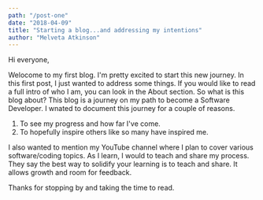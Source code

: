 ```yaml
---
path: "/post-one"
date: "2018-04-09"
title: "Starting a blog...and addressing my intentions"
author: "Melveta Atkinson"
---
```


Hi everyone,

Welocome to my first blog. I'm pretty excited to start this new journey. In this first post, I just wanted to address some things. If you would like to read a full intro of who I am, you can look in the About section. So what is this blog about? This blog is a journey on my path to become a Software Developer. I wnated to document this journey for a couple of reasons. 

1. To see my progress and how far I've come.
2. To hopefully inspire others like so many have inspired me.

I also wanted to mention my YouTube channel where I plan to cover various software/coding topics. As I learn, I would to teach and share my process. They say the best way to solidify your learning is to teach and share. It allows growth and room for feedback. 

Thanks for stopping by and taking the time to read.